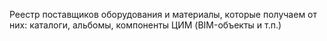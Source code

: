 Реестр поставщиков оборудования и материалы, которые получаем от них: каталоги, альбомы, компоненты ЦИМ (BIM-объекты и т.п.)
